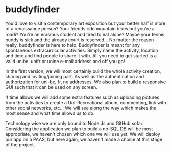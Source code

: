 # buddyfinder
You'd love to visit a contemporary art exposition but your better half is more of a renaissance person? Your friends ride mountain bikes but you're a roadi? You're an erasmus student and tired to eat alone? Maybe your tennis buddy is sick and the already court is reserved... No matter the reason really, buddyfinder is here to help. Buddyfinder is meant for any spontaneous extracurricular activities. Simply name the activity, location and time and find people to share it with. All you need to get started is a valid unibe, unifr or unine e-mail address and off you go!

In the first version, we will most certainly build the whole activity creation, sharing and inviting/joining part. As well as the authentication and authorization for uni-be, fr, ne addresses. We also plan to build a responsive GUI such that it can be used on any screen.

If time allows we will add some extra features such as uploading pictures from the activities to create a Uni-Recreational album, commenting, link with other social networks, etc... We will see along the way which makes the most sense and what time allows us to do. 

Technology wise we are only bound to Node.Js and GitHub sofar. Considering the application we plan to build a no-SQL DB will be most appropriate, we haven't chosen which one we will use yet. We will deploy our app on a PAAS, but here again, we haven't made a choice at this stage of the project.

